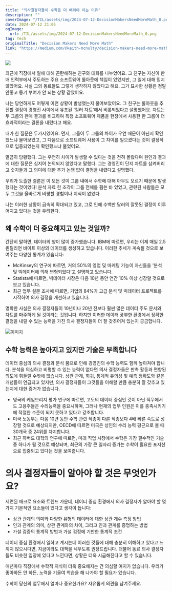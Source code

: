 ```yaml
---
title: "의사결정자들이 수학을 더 배워야 하는 이유"
description: ""
coverImage: "/TIL/assets/img/2024-07-12-DecisionMakersNeedMoreMath_0.png"
date: 2024-07-12 21:05
ogImage: 
  url: /TIL/assets/img/2024-07-12-DecisionMakersNeedMoreMath_0.png
tag: Tech
originalTitle: "Decision Makers Need More Math"
link: "https://medium.com/@keith-mcnulty/decision-makers-need-more-math-78ba07306193"
---
```



<img src="/TIL/assets/img/2024-07-12-DecisionMakersNeedMoreMath_0.png" />

최근에 직장에서 일에 대해 곤란해하는 친구와 대화를 나누었어요. 그 친구는 자신이 판매 인력부에서 주도하는 주요 소프트웨어 롤아웃에 책임이 있었지만, 그 일에 대해 믿지 않았어요. 사실 그의 동료들도 그렇게 생각하지 않았다고 해요. 그가 묘사한 상황은 정말 안좋고 동기 부여가 안 되는 상황 같았어요.

나는 당연하게도 어떻게 이런 상황이 발생했는지 물어보았어요. 그 친구는 롤아웃을 추진할 결정이 경영진 사이에서 유포된 '킬러 차트'에서 비롯되었다고 설명했어요. 차트는 두 그룹의 판매 결과를 비교하여 특정 소프트웨어 제품을 현장에서 사용한 한 그룹이 더 효과적이라는 결론을 내렸다고 해요.

내가 한 질문은 두가지였어요. 먼저, 그들이 두 그룹의 차이가 우연 때문이 아닌지 확인했느냐 물어보았고, 그 다음으로 소프트웨어 사용이 그 차이를 일으켰다는 것이 결정적으로 입증되었는지 확인했느냐 물었어요.

<div class="content-ad"></div>

말끔히 당황했다. 그는 우연히 차이가 발생할 수 있다는 것을 전혀 몰랐다며 원인과 결과에 대한 질문은 심지어 논의되지 않았다고 말했다. 그는 경영진이 단지 차트를 삼켜버리고 숫자들과 그 의미에 대한 추가 논쟁 없이 결정을 내렸다고 설명했다.

우리가 도출한 결론은 이 모든 것이 그룹 내에서 수학에 대해 아무도 모르기 때문에 발생했다는 것이었다! 분석 자료 한 조각이 그룹 전체를 휩쓴 바 있었고, 관련된 사람들은 모두 그것을 올바르게 비평할 경험이나 지식이 없었다.

나는 이러한 상황이 급속히 확대되고 있고, 그로 인해 수백만 달러의 잘못된 결정이 이루어지고 있다는 것을 우려한다.

## 왜 수학이 더 중요해지고 있는 것일까?

<div class="content-ad"></div>

간단히 말하면, 데이터의 양이 많이 증가했습니다. IBM에 따르면, 우리는 이제 매일 2.5 퀸틸리언 바이트 이상의 데이터를 생성하고 있습니다. 이러한 추세가 계속될 것으로 보여주는 다양한 통계가 있습니다:

- McKinsey의 연구에 따르면, 거의 50%의 영업 및 마케팅 기능이 자신들을 '분석 및 빅데이터에 의해 변형되었다'고 설명하고 있습니다.
- Statista에 따르면, 빅데이터 시장은 다음 10년 동안 연간 10% 이상 성장할 것으로 보고 있습니다.
- 최근 업무 설문 조사에 따르면, 기업의 84%가 고급 분석 및 빅데이터 프로젝트를 시작하여 의사 결정을 개선하고 있습니다.

명확한 사실은 의사 결정자들이 10년이나 20년 전보다 훨씬 많은 데이터 주도 문서와 차트를 마주하게 될 것이라는 것입니다. 하지만 이러한 데이터 풍부한 환경에서 정확한 결정을 내릴 수 있는 능력을 가진 의사 결정자들이 더 잘 갖추어져 있는지 궁금합니다.

![이미지](/TIL/assets/img/2024-07-12-DecisionMakersNeedMoreMath_1.png)

<div class="content-ad"></div>

## 수학 능력은 높아지고 있지만 기술은 부족합니다

데이터 중심의 의사 결정과 분석 붐으로 인해 경영진의 수학 능력도 함께 높아져야 합니다. 분석을 의심하고 비평할 수 있는 능력이 없다면 의사 결정자들은 판촉 활동과 편향된 의도에 휘둘릴 수밖에 없습니다. 상관 관계, 회귀, 통계적 유의성 및 예측 정확도와 같은 개념들이 언급되고 있지만, 의사 결정자들이 그것들을 이해할 만큼 충분히 잘 갖추고 있는지에 대한 증거가 없습니다.

- 영국의 케임브리지 평가 연구에 따르면, 고도의 데이터 중심인 것이 아닌 직무에서도 고용주들은 수리능력을 중요시하며, 그러나 현재의 업무 인원은 이를 충족시키기에 적절한 수준이 되지 못하고 있다고 강조합니다.
- 미국 노동부는 다음 10년 동안 수학 관련 직종이 다른 직종보다 4배 빠른 속도로 성장할 것으로 예상되지만, OECD에 따르면 미국은 성인의 수리 능력 평균으로 볼 때 30개국 중 24위를 차지합니다.
- 최근 하버드 대학의 연구에 따르면, 미래 직업 시장에서 수학은 가장 필수적인 기술 중 하나가 될 것으로 예상되며, 최근의 가장 큰 일자리 증가는 수학이 필요한 포지션으로 집중되고 있다는 것을 보여줍니다.

# 의사 결정자들이 알아야 할 것은 무엇인가요?

<div class="content-ad"></div>

세련된 매크로 요소와 트렌드 가운데, 데이터 중심 환경에서 의사 결정자가 알아야 할 몇 가지 기본적인 요소들이 있다고 생각이 듭니다:

- 상관 관계의 의미와 다양한 유형의 데이터에 대한 상관 계수 측정 방법
- 인과 관계의 의미, 상관 관계와의 차이, 그리고 인과 관계를 증명하는 방법
- 가설 검증의 통계적 방법과 가설 검정에 기반한 통계적 조건

데이터 중심 환경에서 일하고 계시는데 이러한 것들에 대해 충분히 이해하고 있다고 느끼지 않으시다면, 지금이라도 대책을 세우도록 권장드립니다. 더불어 동료 의사 결정자들도 비슷한 입장에 있다고 느낀다면, 상황은 더욱 시급해진다고 할 수 있습니다.

매년마다 직장에서 수학적 지식이 더욱 중요해지는 건 의심할 여지가 없습니다. 우리가 좋아하든 안 하든, 노력을 기울여 학습을 해 나가야 할 필요가 있습니다.

<div class="content-ad"></div>

수학이 당신의 업무에서 얼마나 중요한가요? 자유롭게 의견을 남겨주세요.